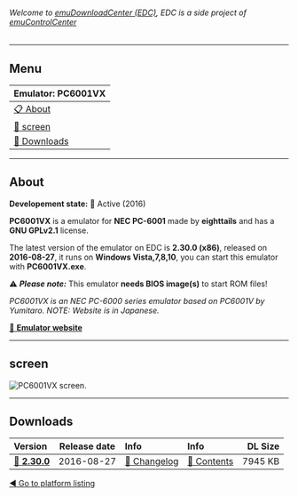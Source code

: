 ###### Welcome to [emuDownloadCenter (EDC)](https://github.com/PhoenixInteractiveNL/emuDownloadCenter/wiki/), EDC is a side project of [emuControlCenter](https://github.com/PhoenixInteractiveNL/emuControlCenter/wiki/)
***
## Menu
| **Emulator: PC6001VX** |
|:---------|
| [:clipboard: About](#about) |
| [:sunrise: screen](#screen) |
| [:floppy_disk: Downloads](#downloads) |
***
## About
**Developement state:** :large_blue_circle: Active (2016)

**PC6001VX** is a emulator for **NEC PC-6001** made by **eighttails** and has a **GNU GPLv2.1** license.

The latest version of the emulator on EDC is **2.30.0 (x86)**, released on **2016-08-27**, it runs on **Windows Vista,7,8,10**, you can start this emulator with **PC6001VX.exe**.

:warning: _**Please note:**_ This emulator **needs BIOS image(s)** to start ROM files!

_PC6001VX is an NEC PC-6000 series emulator based on PC6001V by Yumitaro. NOTE: Website is in Japanese._

[:link: **Emulator website**](http://eighttails.seesaa.net)
***
## screen
![](https://raw.githubusercontent.com/PhoenixInteractiveNL/emuDownloadCenter/master/hooks/pc6001vx/emulator_screen_01.jpg "PC6001VX screen.")
***
## Downloads
| Version  | Release date  | Info       | Info       | DL Size    |
|:---------|:-------------:|:-----------|:-----------|-----------:|
| [:floppy_disk: **2.30.0**](https://github.com/PhoenixInteractiveNL/edc-repo0004/raw/master/pc6001vx/2.30.0.7z) | 2016-08-27 | [:page_facing_up: Changelog](https://github.com/PhoenixInteractiveNL/edc-repo0004/blob/master/pc6001vx/2.30.0_changelog.txt) | [:mag_right: Contents](https://github.com/PhoenixInteractiveNL/edc-repo0004/blob/master/pc6001vx/2.30.0_contents.txt) | 7945 KB |

[:arrow_backward: Go to platform listing](https://github.com/PhoenixInteractiveNL/emuDownloadCenter/wiki/EDC-Platform-List)
